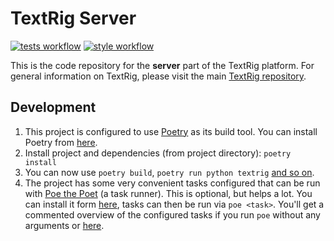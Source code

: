 # TextRig Server

[![tests workflow](https://github.com/VedaWebProject/textrig-server/actions/workflows/tests.yml/badge.svg)](https://github.com/VedaWebProject/textrig-server/actions/workflows/tests.yml)
[![style workflow](https://github.com/VedaWebProject/textrig-server/actions/workflows/style.yml/badge.svg)](https://github.com/VedaWebProject/textrig-server/actions/workflows/style.yml)

This is the code repository for the **server** part of the TextRig platform. For general information on TextRig, please visit the main [TextRig repository](https://github.com/VedaWebProject/textrig).


## Development

1) This project is configured to use [Poetry](https://python-poetry.org) as its build tool. You can install Poetry from [here](https://python-poetry.org/docs/master/#installation).
2) Install project and dependencies (from project directory): `poetry install`
3) You can now use `poetry build`, `poetry run python textrig` [and so on](https://python-poetry.org/docs/basic-usage/).
4) The project has some very convenient tasks configured that can be run with [Poe the Poet](https://github.com/nat-n/poethepoet) (a task runner). This is optional, but helps a lot. You can install it form [here](https://github.com/nat-n/poethepoet), tasks can then be run via `poe <task>`. You'll get a commented overview of the configured tasks if you run `poe` without any arguments or [here](pyproject.toml).
